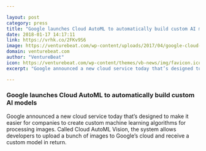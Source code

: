 ```yaml
---

layout: post
category: press
title: "Google launches Cloud AutoML to automatically build custom AI models"
date: 2018-01-17 14:17:11
link: https://vrhk.co/2FKv9S6
image: https://venturebeat.com/wp-content/uploads/2017/04/google-cloud-next-2017-novet.jpg?fit=780%2C585&strip=all
domain: venturebeat.com
author: "VentureBeat"
icon: https://venturebeat.com/wp-content/themes/vb-news/img/favicon.ico
excerpt: "Google announced a new cloud service today that’s designed to make it easier for companies to create custom machine learning algorithms for processing images. Called Cloud AutoML Vision, the system allows developers to upload a bunch of images to Google’s cloud and receive a custom model in return."

---
```


### Google launches Cloud AutoML to automatically build custom AI models

Google announced a new cloud service today that’s designed to make it easier for companies to create custom machine learning algorithms for processing images. Called Cloud AutoML Vision, the system allows developers to upload a bunch of images to Google’s cloud and receive a custom model in return.